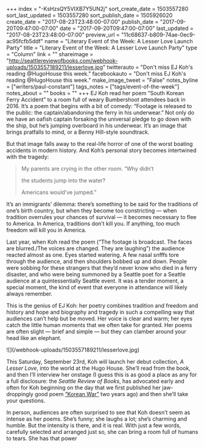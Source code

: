 +++
index = "-KsHzsQY5VIXB7Y5UN2j"
sort_create_date = 1503557280
sort_last_updated = 1503557280
sort_publish_date = 1505926020
create_date = "2017-08-23T23:48:00-07:00"
publish_date = "2017-09-20T09:47:00-07:00"
date = "2017-09-20T09:47:00-07:00"
last_updated = "2017-08-23T23:48:00-07:00"
preview_url = "11c68637-b809-74ae-0ec9-ac95fcfb5ddf"
name = "Literary Event of the Week: A Lesser Love Launch Party"
title = "Literary Event of the Week: A Lesser Love Launch Party"
type = "Column"
link = ""
shareimage = "http://seattlereviewofbooks.com/webhook-uploads/1503557189211/lesserlove.jpg"
twitterauto = "Don't miss EJ Koh's reading @HugoHouse this week."
facebookauto = "Don't miss EJ Koh's reading @HugoHouse this week."
make_image_tweet = "False"
notes_byline = ["writers/paul-constant"]
tags_notes = ["tags/event-of-the-week"]
notes_about = ""
books = ""
+++
EJ Koh read her poem “South Korean Ferry Accident” to a room full of weary Bumbershoot attendees back in 2016. It’s a poem that begins with a bit of comedy: “Footage is released to the public: the captain/abandoning the ferry in his underwear.” Not only do we have an oafish captain forsaking the universal pledge to go down with the ship, but he’s jumping overboard in his underwear. It’s an image that brings pratfalls to mind, or a Benny Hill-style soundtrack.

But that image falls away to the real-life horror of one of the worst boating accidents in modern history. And Koh’s personal story becomes intertwined with the tragedy:

<blockquote><p class="noindent">My parents are crying in the other room. “Why didn’t</p>
<p class="noindent">the students jump into the water?</p>

<p class="noindent">Americans would’ve jumped.”</p></blockquote>

It’s an immigrants’ dilemma: there’s something to be said for the traditions of one’s birth country, but when they become too constricting — when tradition overrules  your chances of survival — it becomes necessary to flee to America. In America, traditions don’t kill you. If anything, too much freedom will kill you in America.

Last year, when Koh read the poem (“The footage is broadcast. The faces are blurred./The voices are changed. They are laughing”) the audience reacted almost as one. Eyes started watering. A few nasal snfffs tore through the audience, and then shoulders bobbed up and down. People were sobbing for these strangers that they’d never know who died in a ferry disaster, and who were being summoned by a Seattle poet for a Seattle audience at a quintessentially Seattle event. It was a tender moment, a special moment, the kind of event that everyone in attendance will likely always remember.

This is the genius of EJ Koh: her poetry combines tradition and freedom and history and hope and biography and tragedy in such a compelling way that audiences can’t help but be moved. Her voice is clear and warm; her eyes catch the little human moments that we often take for granted. Her poems are often slight — brief and simple — but they can clamber around your head like an elephant.

<p class="image-left">![](/webhook-uploads/1503557189211/lesserlove.jpg)</p>

This Saturday, September 23rd, Koh will launch her debut collection, *A Lesser Love*, into the world at the Hugo House. She’ll read from the book, and then I’ll interview her onstage (I guess this is as good a place as any for a full disclosure: the *Seattle Review of Books*, has advocated early and often for Koh beginning on the day that we first published her jaw-droppingly good poem [“Korean War”](http://www.seattlereviewofbooks.com/notes/2015/10/06/korean-war/) two years ago) and then she’ll take your questions. 

In person, audiences are often surprised to see that Koh doesn’t seem as intense as her poems. She’s funny; she laughs a lot; she’s charming and humble. But the intensity is there, and it is real. With just a few words, carefully selected and arranged just so, she can bring a room full of humans to tears. She has that power